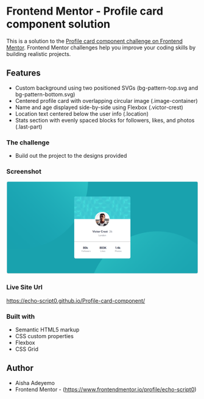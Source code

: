 # Frontend Mentor - Profile card component solution
This is a solution to the [Profile card component challenge on Frontend Mentor](https://www.frontendmentor.io/challenges/profile-card-component-cfArpWshJ). Frontend Mentor challenges help you improve your coding skills by building realistic projects. 

## Features
- Custom background using two positioned SVGs (bg-pattern-top.svg and bg-pattern-bottom.svg)
- Centered profile card with overlapping circular image (.image-container)
- Name and age displayed side-by-side using Flexbox (.victor-crest)
- Location text centered below the user info (.location)
- Stats section with evenly spaced blocks for followers, likes, and photos (.last-part)

### The challenge
- Build out the project to the designs provided

### Screenshot
![Preview](image.png)

### Live Site Url
https://echo-script0.github.io/Profile-card-component/


### Built with
- Semantic HTML5 markup
- CSS custom properties
- Flexbox
- CSS Grid

## Author
- Aisha Adeyemo
- Frontend Mentor - (https://www.frontendmentor.io/profile/echo-script0)



